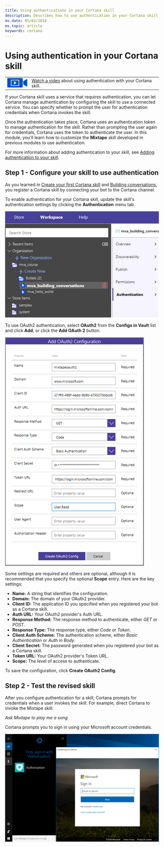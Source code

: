 ```yaml
---
title: Using authenticationn in your Cortana skill
description: Describes how to use authentication in your Cortana skill.
ms.date: 05/03/2018
ms.topic: article
keywords: cortana
---
```


# Using authentication in your Cortana skill

|   |   |
| - | - |
| ![](../images/video-icon.png) | [Watch a video](https://mva.microsoft.com/en-US/training-courses/getting-started-with-cortana-skills-18241?l=obdsHxeoE_5811787171) about using authentication with your Cortana skill. |

If your Cortana skill uses a service that requires authentication, you can let Cortana manage authentication by configuring the skill to use a connected service. You can specify whether to prompt the user for authentication credentials when Cortana invokes the skill. 

Once the authentication takes place, Cortana uses an authentication token to manage authentication for the skill. Rather than prompting the user again for credentials, Cortana uses the token to authenticate the user. In this module, you'll learn how to customize the **Mixtape** skill developed in previous modules to use authentication.

For more information about adding authentication to your skill, see [Adding authentication to your skill](https://docs.microsoft.com/en-us/cortana/skills/authentication).

## Step 1 - Configure your skill to use authentication

As you learned in [Create your first Cortana skill](https://docs.microsoft.com/en-us/cortana/skills/mva22-hello-world) and [Building conversations](https://docs.microsoft.com/en-us/cortana/skills/mva32-building-conversations), you register a Cortana skill by connecting your bot to the Cortana channel.


To enable authentication for your Cortana skill, update the skill's authentication settings by clicking the **Authentication** menu tab.

![Enable Authentication](../images/mva61-enable-auth.png)

To use OAuth2 authentication, select **OAuth2** from the **Configs in Vault** list and click **Add**, or click the **Add OAuth 2** button.


![OAuth2 Configuration](../images/mva61-oauth2-config.png)

Some settings are required and others are optional, although it is recommended that you specify the optional **Scope** entry. Here are the key settings:

* **Name:** A string that identifies the configuration.
* **Domain:** The domain of your OAuth2 provider.
* **Client ID:** The application ID you specified when you registered your bot as a Cortana skill.
* **Auth URL:** Your OAuth2 provider's Auth URL.
* **Response Method:** The response method to authenticate, either *GET* or *POST*.
* **Response Type:** The response type, either *Code* or *Token*.
* **Client Auth Scheme:** The authentication scheme, either *Basic Authentication* or *Auth in Body*.
* **Client Secret:** The password generated when you registered your bot as a Cortana skill.
* **Token URL:** Your OAuth2 provider's Token URL.
* **Scope:** The level of access to authenticate.


To save the configuration, click **Create OAuth2 Config**. 

## Step 2 - Test the revised skill

After you configure authentication for a skill, Cortana prompts for credentials when a user invokes the skill. For example, direct Cortana to invoke the Mixtape skill:

*Ask Mixtape to play me a song.* 

Cortana prompts you to sign in using your Microsoft account credentials.

![Authorization Signin](../images/mva61-auth-signin.png)





